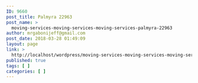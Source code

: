 ```yaml
---
ID: 9660
post_title: Palmyra 22963
post_name: >
  moving-services-moving-services-moving-services-palmyra-22963
author: mrgabonijeff@gmail.com
post_date: 2018-03-28 01:49:09
layout: page
link: >
  http://localhost/wordpress/moving-services-moving-services-moving-services-palmyra-22963/
published: true
tags: [ ]
categories: [ ]
---
```

